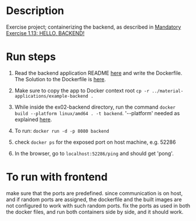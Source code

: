 # Description

Exercise project; containerizing the backend, as described in [Mandatory Exercise 1.13: HELLO, BACKEND!](https://devopswithdocker.com/part-1/section-6)

# Run steps

1. Read the backend application README [here](https://github.com/docker-hy/material-applications/tree/main/example-backend) and write the Dockerfile. The Solution to the Dockerfile is [here](./Dockerfile).

2. Make sure to copy the app to Docker context root `cp -r ../material-applications/example-backend .`

2. While inside the ex02-backend directory, run the command `docker build --platform linux/amd64 . -t backend`. '--platform' needed as explained [here](../README.md#building-on-arm-architectures-m1).

3. To run: `docker run -d -p 8080 backend`

4. check `docker ps` for the exposed port on host machine, e.g. 52286

5. In the browser, go to `localhost:52286/ping` and should get 'pong'.

# To run with frontend
make sure that the ports are predefined. since communication is on host, and if random ports are assigned, the dockerfile and the built images are not configured to work with such random ports. fix the ports as used in both the docker files, and run both containers side by side, and it should work. 